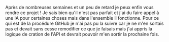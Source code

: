Après de nombreuses semaines et un peu de retard je peux enfin vous rendre ce projet !
Je sais bien qu'il n'est pas parfait et j'ai du faire appel à une IA pour certaines choses mais dans l'ensemble il fonctionne.
Pour ce qui est de la procédure GitHub je n'ai pas pu la suivre car je ne m'en sortais pas et devait sans cesse remodifier ce que je faisais mais j'ai appris la logique de cration de l'API et devrait pouvoir m'en sortir la prochaine fois.


